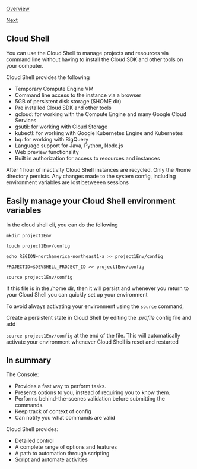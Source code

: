 [Overview](https://github.com/paulowe/gcp/blob/main/readme.md)

[Next](https://github.com/paulowe/gcp/blob/main/automation-on-gcp.md)

## Cloud Shell

You can use the Cloud Shell to manage projects and resources via command line without having to install the Cloud SDK and other tools on your computer.

Cloud Shell provides the following
- Temporary Compute Engine VM
- Command line access to the instance via a browser
- 5GB of persistent disk storage ($HOME dir)
- Pre installed Cloud SDK and other tools
- gcloud: for working with the Compute Engine and many Google Cloud Services
- gsutil: for working with Cloud Storage
- kubectl: for working with Google Kubernetes Engine and Kubernetes
- bq: for working with BigQuery
- Language support for Java, Python, Node.js
- Web preview functionality
- Built in authorization for access to resources and instances

After 1 hour of inactivity Cloud Shell instances are recycled. Only the /home directory persists. Any changes made to the system config, including environment variables are lost betweeen sessions

## Easily manage your Cloud Shell environment variables

In the cloud shell cli, you can do the following 

```
mkdir project1Env

touch project1Env/config

echo REGION=northamerica-northeast1-a >> project1Env/config

PROJECTID=$DEVSHELL_PROJECT_ID >> project1Env/config

source project1Env/config

```

If this file is in the /home dir, then it will persist and whenever you return to your Cloud Shell you can quickly set up your environment

To avoid always activating your environment using the ```source``` command,

Create a persistent state in Cloud Shell by editing the *.profile* config file and add 

```source project1Env/config``` at the end of the file. This will automatically activate your environment whenever Cloud Shell is reset and restarted

## In summary

The Console:

- Provides a fast way to perform tasks.
- Presents options to you, instead of requiring you to know them.
- Performs behind-the-scenes validation before submitting the commands.
- Keep track of context of config
- Can notify you what commands are valid

Cloud Shell provides:

- Detailed control
- A complete range of options and features
- A path to automation through scripting
- Script and automate activities
